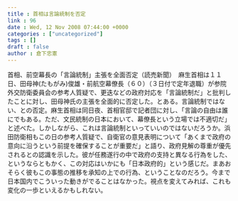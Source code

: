 ```yaml
---
title : 首相は言論統制を否定
link : 96
date : Wed, 12 Nov 2008 07:44:00 +0000
categories : ["uncategorized"]
tags : []
draft : false
author : 倉下忠憲
---
```


首相、前空幕長の「言論統制」主張を全面否定（読売新聞）　麻生首相は１１日、田母神(たもがみ)俊雄・前航空幕僚長（６０）（３日付で定年退職）が参院外交防衛委員会の参考人質疑で、更迭などの政府対応を「言論統制だ」と批判したことに対し、田母神氏の主張を全面的に否定した。とある。言論統制ではない、との否定。麻生首相は同日夜、首相官邸で記者団に対し、「言論の自由は誰にでもある。ただ、文民統制の日本において、幕僚長という立場では不適切だ」と述べた。しかしながら、これは言論統制といっていいのではないだろうか。浜田防衛相もこの日の参考人質疑で、自衛官の意見表明について「あくまで政府の意向に沿うという前提を確保することが重要だ」と語り、政府見解の尊重が優先されるとの認識を示した。彼が任務遂行の中で政府の支持と異なる行為をした、というならともかく、この対応はいかにも「日本政府的」という感じだ。まあおそらく彼もこの事態の推移を承知の上での行為、ということなのだろう。今まで日本国内でこういった動きがでることはなかった。視点を変えてみれば、これも変化の一歩といえるかもしれない。
